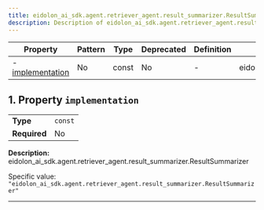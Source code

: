 ```yaml
---
title: eidolon_ai_sdk.agent.retriever_agent.result_summarizer.ResultSummarizer
description: Description of eidolon_ai_sdk.agent.retriever_agent.result_summarizer.ResultSummarizer component
---
```


| Property                             | Pattern | Type  | Deprecated | Definition | Title/Description                                                       |
| ------------------------------------ | ------- | ----- | ---------- | ---------- | ----------------------------------------------------------------------- |
| - [implementation](#implementation ) | No      | const | No         | -          | eidolon_ai_sdk.agent.retriever_agent.result_summarizer.ResultSummarizer |

## <a name="implementation"></a>1. Property `implementation`

|              |         |
| ------------ | ------- |
| **Type**     | `const` |
| **Required** | No      |

**Description:** eidolon_ai_sdk.agent.retriever_agent.result_summarizer.ResultSummarizer

Specific value: `"eidolon_ai_sdk.agent.retriever_agent.result_summarizer.ResultSummarizer"`

----------------------------------------------------------------------------------------------------------------------------
